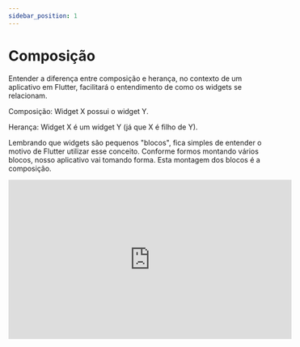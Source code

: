 ```yaml
---
sidebar_position: 1
---
```


# Composição

Entender a diferença entre composição e herança, no contexto de um aplicativo em Flutter, facilitará o entendimento de como os widgets se relacionam.

Composição: Widget X possui o widget Y.

Herança: Widget X é um widget Y (já que X é filho de Y).

Lembrando que widgets são pequenos "blocos", fica simples de entender o motivo de Flutter utilizar esse conceito. Conforme formos montando vários blocos, nosso aplicativo vai tomando forma. Esta montagem dos blocos é a composição.

<div class="video-container">
<iframe width="560" height="315" src="https://www.youtube.com/embed/9Jedf17W9ag" title="YouTube video player" frameborder="0" allow="accelerometer; autoplay; clipboard-write; encrypted-media; gyroscope; picture-in-picture" allowfullscreen></iframe>
</div>
